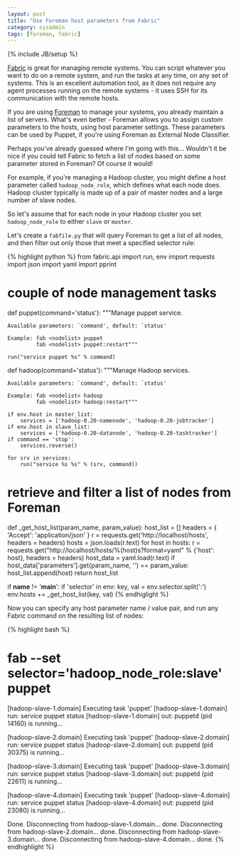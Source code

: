 ```yaml
---
layout: post
title: "Use Foreman host parameters from Fabric"
category: sysadmin
tags: [foreman, fabric]
---
```

{% include JB/setup %}

[Fabric](http://www.fabfile.org) is great for managing remote systems. You can script whatever you want to do on a remote system, and run the tasks at any time, on any set of systems. This is an excellent automation tool, as it does not require any agent processes running on the remote systems - it uses SSH for its communication with the remote hosts.

If you are using [Foreman](http://www.theforeman.org) to manage your systems, you already maintain a list of servers. What's even better - Foreman allows you to assign custom parameters to the hosts, using host parameter settings. These parameters can be used by Puppet, if you're using Foreman as External Node Classifier.

Perhaps you've already guessed where I'm going with this... Wouldn't it be nice if you could tell Fabric to fetch a list of nodes based on some parameter stored in Foreman? Of course it would!

For example, if you're managing a Hadoop cluster, you might define a host parameter called `hadoop_node_role`, which defines what each node does. Hadoop cluster typically is made up of a pair of master nodes and a large number of slave nodes.

So let's assume that for each node in your Hadoop cluster you set `hadoop_node_role` to either `slave` or `master`.

Let's create a `fabfile.py` that will query Foreman to get a list of all nodes, and then filter out only those that meet a specified selector rule:

{% highlight python %}
from fabric.api import run, env
import requests
import json
import yaml
import pprint

# couple of node management tasks

def puppet(command='status'):
    """Manage puppet service.

    Available parameters: `command', default: `status'

    Example: fab <nodelist> puppet
             fab <nodelist> puppet:restart"""

    run("service puppet %s" % command)

def hadoop(command='status'):
    """Manage Hadoop services. 

    Available parameters: `command', default: `status'

    Example: fab <nodelist> hadoop
             fab <nodelist> hadoop:restart"""

    if env.host in master_list:
        services = ['hadoop-0.20-namenode', 'hadoop-0.20-jobtracker']
    if env.host in slave_list:
        services = ['hadoop-0.20-datanode', 'hadoop-0.20-tasktracker']
    if command == 'stop':
        services.reverse()

    for srv in services:
        run("service %s %s" % (srv, command))


# retrieve and filter a list of nodes from Foreman

def _get_host_list(param_name, param_value):
    host_list = []
    headers = { 'Accept': 'application/json' }
    r = requests.get('http://localhost/hosts', headers = headers)
    hosts = json.loads(r.text)
    for host in hosts:
        r = requests.get("http://localhost/hosts/%(host)s?format=yaml" % {'host': host}, headers = headers)
        host_data = yaml.load(r.text)
        if host_data['parameters'].get(param_name, '') == param_value:
            host_list.append(host)
    return host_list

if __name__ != '__main__':
    if 'selector' in env:
        key, val = env.selector.split(':')
        env.hosts += _get_host_list(key, val)
{% endhiglight %}

Now you can specify any host parameter name / value pair, and run any Fabric command on the resulting list of nodes:

{% highlight bash %}
# fab --set selector='hadoop_node_role:slave' puppet
[hadoop-slave-1.domain] Executing task 'puppet'
[hadoop-slave-1.domain] run: service puppet status
[hadoop-slave-1.domain] out: puppetd (pid  14160) is running...

[hadoop-slave-2.domain] Executing task 'puppet'
[hadoop-slave-2.domain] run: service puppet status
[hadoop-slave-2.domain] out: puppetd (pid  30375) is running...

[hadoop-slave-3.domain] Executing task 'puppet'
[hadoop-slave-3.domain] run: service puppet status
[hadoop-slave-3.domain] out: puppetd (pid  22611) is running...

[hadoop-slave-4.domain] Executing task 'puppet'
[hadoop-slave-4.domain] run: service puppet status
[hadoop-slave-4.domain] out: puppetd (pid  23080) is running...


Done.
Disconnecting from hadoop-slave-1.domain... done.
Disconnecting from hadoop-slave-2.domain... done.
Disconnecting from hadoop-slave-3.domain... done.
Disconnecting from hadoop-slave-4.domain... done.
{% endhighlight %}

